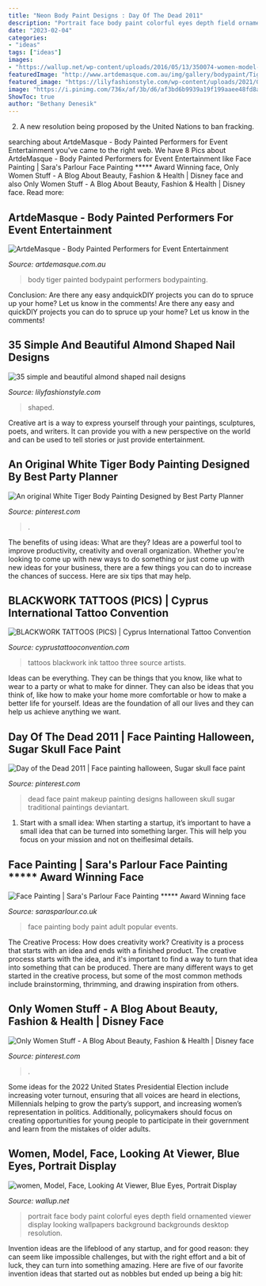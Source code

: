 ```yaml
---
title: "Neon Body Paint Designs : Day Of The Dead 2011"
description: "Portrait face body paint colorful eyes depth field ornamented viewer display looking wallpapers background backgrounds desktop resolution"
date: "2023-02-04"
categories:
- "ideas"
tags: ["ideas"]
images:
- "https://wallup.net/wp-content/uploads/2016/05/13/350074-women-model-face-looking_at_viewer-blue_eyes-portrait_display-portrait-body_paint-colorful-ornamented-depth_of_field.jpg"
featuredImage: "http://www.artdemasque.com.au/img/gallery/bodypaint/TigerCrouch.jpg"
featured_image: "https://lilyfashionstyle.com/wp-content/uploads/2021/04/6-9-768x1152.jpg"
image: "https://i.pinimg.com/736x/af/3b/d6/af3bd6b9939a19f199aaee48fd8a431f--dead-makeup-face-paintings.jpg"
ShowToc: true
author: "Bethany Denesik"
---
```



2. A new resolution being proposed by the United Nations to ban fracking.

	

		
searching about ArtdeMasque - Body Painted Performers for Event Entertainment you've came to the right web. We have 8 Pics about ArtdeMasque - Body Painted Performers for Event Entertainment like Face Painting | Sara&#039;s Parlour Face Painting ***** Award Winning face, Only Women Stuff - A Blog About Beauty, Fashion &amp; Health | Disney face and also Only Women Stuff - A Blog About Beauty, Fashion &amp; Health | Disney face. Read more:
		
    
## ArtdeMasque - Body Painted Performers For Event Entertainment

<img loading=lazy src="http://www.artdemasque.com.au/img/gallery/bodypaint/TigerCrouch.jpg" onerror="this.onerror=null;this.src='https://tse3.mm.bing.net/th?id=OIP.rc8snRqKcZi9VzoBFdjiZQAAAA&amp;pid=15.1';" alt="ArtdeMasque - Body Painted Performers for Event Entertainment">

_Source: artdemasque.com.au_

>body tiger painted bodypaint performers bodypainting. 

	

Conclusion: Are there any easy andquickDIY projects you can do to spruce up your home? Let us know in the comments!
Are there any easy and quickDIY projects you can do to spruce up your home? Let us know in the comments!

    
## 35 Simple And Beautiful Almond Shaped Nail Designs

<img loading=lazy src="https://lilyfashionstyle.com/wp-content/uploads/2021/04/6-9-768x1152.jpg" onerror="this.onerror=null;this.src='https://tse4.mm.bing.net/th?id=OIP.9lMFIYlNiuBtmR6ux4MWVAHaLH&amp;pid=15.1';" alt="35 simple and beautiful almond shaped nail designs">

_Source: lilyfashionstyle.com_

>shaped. 

	

Creative art is a way to express yourself through your paintings, sculptures, poets, and writers. It can provide you with a new perspective on the world and can be used to tell stories or just provide entertainment.

    
## An Original White Tiger Body Painting Designed By Best Party Planner

<img loading=lazy src="https://i.pinimg.com/736x/0d/a6/c0/0da6c0ad413970723e2578d82565cdd1--best-party-party-planners.jpg" onerror="this.onerror=null;this.src='https://tse2.mm.bing.net/th?id=OIP.3x4um8-D-ly-la8_SBVHggHaJ4&amp;pid=15.1';" alt="An original White Tiger Body Painting Designed by Best Party Planner">

_Source: pinterest.com_

>. 

	

The benefits of using ideas: What are they?
Ideas are a powerful tool to improve productivity, creativity and overall organization. Whether you're looking to come up with new ways to do something or just come up with new ideas for your business, there are a few things you can do to increase the chances of success. Here are six tips that may help.

    
## BLACKWORK TATTOOS (PICS) | Cyprus International Tattoo Convention

<img loading=lazy src="http://cyprustattooconvention.com/wp-content/uploads/2016/07/lewis_ink.jpg" onerror="this.onerror=null;this.src='https://tse2.mm.bing.net/th?id=OIP.8y6oKULb8YDjKjiNbw4sWgHaHa&amp;pid=15.1';" alt="BLACKWORK TATTOOS (PICS) | Cyprus International Tattoo Convention">

_Source: cyprustattooconvention.com_

>tattoos blackwork ink tattoo three source artists. 

	

Ideas can be everything. They can be things that you know, like what to wear to a party or what to make for dinner. They can also be ideas that you think of, like how to make your home more comfortable or how to make a better life for yourself. Ideas are the foundation of all our lives and they can help us achieve anything we want.

    
## Day Of The Dead 2011 | Face Painting Halloween, Sugar Skull Face Paint

<img loading=lazy src="https://i.pinimg.com/736x/af/3b/d6/af3bd6b9939a19f199aaee48fd8a431f--dead-makeup-face-paintings.jpg" onerror="this.onerror=null;this.src='https://tse4.mm.bing.net/th?id=OIP.XmkLYdnDErVU0P42pwGtpQHaJ7&amp;pid=15.1';" alt="Day of the Dead 2011 | Face painting halloween, Sugar skull face paint">

_Source: pinterest.com_

>dead face paint makeup painting designs halloween skull sugar traditional paintings deviantart. 

	

1. Start with a small idea: When starting a startup, it’s important to have a small idea that can be turned into something larger. This will help you focus on your mission and not on theiflesimal details.

    
## Face Painting | Sara&#039;s Parlour Face Painting ***** Award Winning Face

<img loading=lazy src="http://www.sarasparlour.co.uk/wp-content/uploads/2020/04/20190704_1844052.jpg" onerror="this.onerror=null;this.src='https://tse1.mm.bing.net/th?id=OIP.v4D4tlJ0WjZcBZFmJeUy0gHaOD&amp;pid=15.1';" alt="Face Painting | Sara&#039;s Parlour Face Painting ***** Award Winning face">

_Source: sarasparlour.co.uk_

>face painting body paint adult popular events. 

	

The Creative Process: How does creativity work?
Creativity is a process that starts with an idea and ends with a finished product. The creative process starts with the idea, and it's important to find a way to turn that idea into something that can be produced. There are many different ways to get started in the creative process, but some of the most common methods include brainstorming, thrimming, and drawing inspiration from others.

    
## Only Women Stuff - A Blog About Beauty, Fashion &amp; Health | Disney Face

<img loading=lazy src="https://i.pinimg.com/736x/e5/23/e9/e523e9067fb2700c4adf9860c0697cc3.jpg" onerror="this.onerror=null;this.src='https://tse4.mm.bing.net/th?id=OIP.aJX6itYVeG5TdtP2NKTbgwHaLc&amp;pid=15.1';" alt="Only Women Stuff - A Blog About Beauty, Fashion &amp; Health | Disney face">

_Source: pinterest.com_

>. 

	

Some ideas for the 2022 United States Presidential Election include increasing voter turnout, ensuring that all voices are heard in elections, Millennials helping to grow the party’s support, and increasing women’s representation in politics. Additionally, policymakers should focus on creating opportunities for young people to participate in their government and learn from the mistakes of older adults.

    
## Women, Model, Face, Looking At Viewer, Blue Eyes, Portrait Display

<img loading=lazy src="https://wallup.net/wp-content/uploads/2016/05/13/350074-women-model-face-looking_at_viewer-blue_eyes-portrait_display-portrait-body_paint-colorful-ornamented-depth_of_field.jpg" onerror="this.onerror=null;this.src='https://tse3.mm.bing.net/th?id=OIP.RWUsQwjVSyYR9UIJHsKrhgHaLI&amp;pid=15.1';" alt="women, Model, Face, Looking At Viewer, Blue Eyes, Portrait Display">

_Source: wallup.net_

>portrait face body paint colorful eyes depth field ornamented viewer display looking wallpapers background backgrounds desktop resolution. 

	

Invention ideas are the lifeblood of any startup, and for good reason: they can seem like impossible challenges, but with the right effort and a bit of luck, they can turn into something amazing. Here are five of our favorite invention ideas that started out as nobbles but ended up being a big hit:

